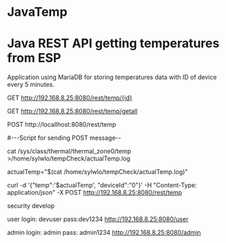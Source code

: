 # JavaTemp
# Java REST API getting temperatures from ESP

Application using MariaDB for storing temperatures data with ID of device every 5 minutes.

GET http://192.168.8.25:8080/rest/temp/{id}

GET http://192.168.8.25:8080/rest/temp/getall

POST http://locallhost:8080/rest/temp

#---Script for sending POST message--

cat /sys/class/thermal/thermal_zone0/temp >/home/sylwlo/tempCheck/actualTemp.log

actualTemp="$(cat /home/sylwlo/tempCheck/actualTemp.log)"

curl -d '{"temp":'$actualTemp', "deviceId":"0"}' -H "Content-Type: application/json" -X POST http://192.168.8.25:8080/rest/temp
 
security develop

user login: devuser pass:dev1234 http://192.168.8.25:8080/user

admin login: admin pass: admin1234 http://192.168.8.25:8080/admin
